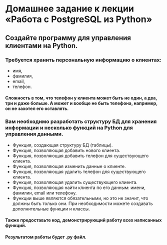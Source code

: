 # Домашнее задание к лекции «Работа с PostgreSQL из Python»
## Создайте программу для управления клиентами на Python.

### Требуется хранить персональную информацию о клиентах:

- имя,
- фамилия,
- email,
- телефон.
#### Сложность в том, что телефон у клиента может быть не один, а два, три и даже больше. А может и вообще не быть телефона, например, он не захотел его оставлять.

### Вам необходимо разработать структуру БД для хранения информации и несколько функций на Python для управления данными.

- Функция, создающая структуру БД (таблицы).
- Функция, позволяющая добавить нового клиента.
- Функция, позволяющая добавить телефон для существующего клиента.
- Функция, позволяющая изменить данные о клиенте.
- Функция, позволяющая удалить телефон для существующего клиента.
- Функция, позволяющая удалить существующего клиента.
- Функция, позволяющая найти клиента по его данным: имени, фамилии, email или телефону.
- Функции выше являются обязательными, но это не значит, что должны быть только они. При необходимости можете создавать дополнительные функции и классы.

#### Также предоставьте код, демонстрирующий работу всех написанных функций.

#### Результатом работы будет .py файл.

